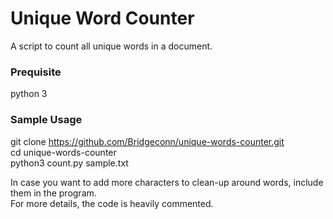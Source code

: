 # Unique Word Counter
A script to count all unique words in a document.    

### Prequisite   
python 3   

### Sample Usage
git clone https://github.com/Bridgeconn/unique-words-counter.git   
cd unique-words-counter   
python3 count.py sample.txt   

In case you want to add more characters to clean-up around words, include them in the program.   
For more details, the code is heavily commented.
